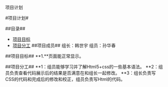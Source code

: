 项目计划

#项目计划#


##目录##


* [项目目标](#项目目标)
* [项目分工](#项目分工)
<a name = "项目成员"></a>
##项目成员##
组长：韩世宇
组员：孙华春


<a name = "项目目标"></a>
##项目目标##
**1.**页面能正常显示。

<a name ="项目分工"></a>
##项目分工##
**1：组员能够学习并了解Html5+css的一些基本语法。
**2：组员负责查看代码展示后的结果是否满意在和组长一起修改。
**3：组长负责写CSS的代码和完成后的修改和校正，组员负责写Html的代码。
